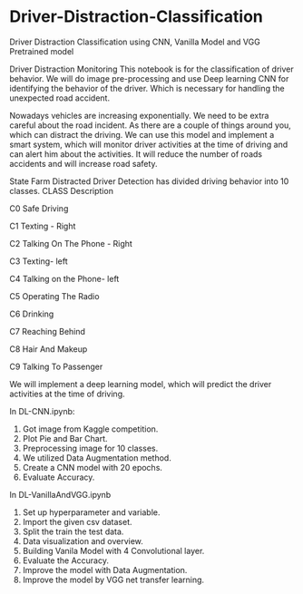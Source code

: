 # Driver-Distraction-Classification
Driver Distraction Classification using CNN, Vanilla Model and VGG Pretrained model 


Driver Distraction Monitoring This notebook is for the classification of driver behavior. We will do image pre-processing and use Deep learning CNN for identifying the behavior of the driver. Which is necessary for handling the unexpected road accident.

Nowadays vehicles are increasing exponentially. We need to be extra careful about the road incident. As there are a couple of things around you, which can distract the driving. We can use this model and implement a smart system, which will monitor driver activities at the time of driving and can alert him about the activities. It will reduce the number of roads accidents and will increase road safety.

State Farm Distracted Driver Detection has divided driving behavior into 10 classes. CLASS Description

C0 Safe Driving

C1 Texting - Right

C2 Talking On The Phone - Right

C3 Texting- left

C4 Talking on the Phone- left

C5 Operating The Radio

C6 Drinking

C7 Reaching Behind

C8 Hair And Makeup

C9 Talking To Passenger

We will implement a deep learning model, which will predict the driver activities at the time of driving.

In DL-CNN.ipynb: 
1. Got image from Kaggle competition.
2. Plot Pie and Bar Chart.
3. Preprocessing image for 10 classes.
4. We utilized Data Augmentation method.
5. Create a CNN model with 20 epochs. 
6. Evaluate Accuracy. 

In DL-VanillaAndVGG.ipynb
1. Set up hyperparameter and variable.
2. Import the given csv dataset.
3. Split the train the test data.
4. Data visualization and overview.
5. Building Vanila Model with 4 Convolutional layer. 
6. Evaluate the Accuracy.
7. Improve the model with Data Augmentation.  
8. Improve the model by VGG net transfer learning. 


